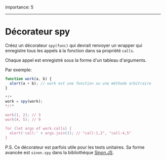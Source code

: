 importance: 5

---

# Décorateur spy

Créez un décorateur `spy(func)` qui devrait renvoyer un wrapper qui enregistre tous les appels à la fonction dans sa propriété `calls`.

Chaque appel est enregistré sous la forme d'un tableau d'arguments.

Par exemple:

```js
function work(a, b) {
  alert(a + b); // work est une fonction ou une méthode arbitraire
}

*!*
work = spy(work);
*/!*

work(1, 2); // 3
work(4, 5); // 9

for (let args of work.calls) {
  alert('call:' + args.join()); // "call:1,2", "call:4,5"
}
```

P.S. Ce décorateur est parfois utile pour les tests unitaires. Sa forme avancée est `sinon.spy` dans la bibliothèque [Sinon.JS](http://sinonjs.org/).
